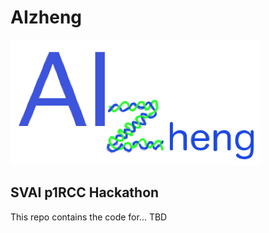 # AIzheng

<img src="images/AIzhengLogo.png" height="200" width="400">

## SVAI p1RCC Hackathon

This repo contains the code for... TBD
